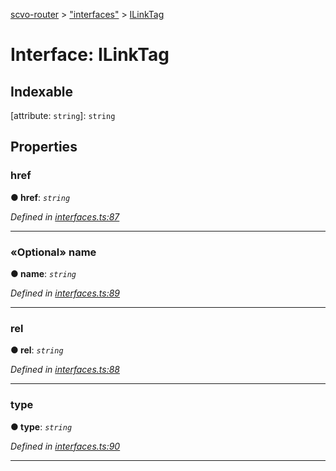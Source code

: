[scvo-router](../README.md) > ["interfaces"](../modules/_interfaces_.md) > [ILinkTag](../interfaces/_interfaces_.ilinktag.md)



# Interface: ILinkTag

## Indexable

\[attribute: `string`\]:&nbsp;`string`

## Properties
<a id="href"></a>

###  href

**●  href**:  *`string`* 

*Defined in [interfaces.ts:87](https://github.com/scvodigital/scvo-router/blob/cdc78cf/src/interfaces.ts#L87)*





___

<a id="name"></a>

### «Optional» name

**●  name**:  *`string`* 

*Defined in [interfaces.ts:89](https://github.com/scvodigital/scvo-router/blob/cdc78cf/src/interfaces.ts#L89)*





___

<a id="rel"></a>

###  rel

**●  rel**:  *`string`* 

*Defined in [interfaces.ts:88](https://github.com/scvodigital/scvo-router/blob/cdc78cf/src/interfaces.ts#L88)*





___

<a id="type"></a>

###  type

**●  type**:  *`string`* 

*Defined in [interfaces.ts:90](https://github.com/scvodigital/scvo-router/blob/cdc78cf/src/interfaces.ts#L90)*





___


